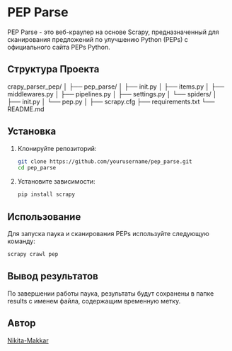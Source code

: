 # PEP Parse

PEP Parse - это веб-краулер на основе Scrapy, предназначенный для сканирования предложений по улучшению Python (PEPs) с официального сайта PEPs Python.

## Структура Проекта

crapy_parser_pep/
│
├── pep_parse/
│ ├── init.py
│ ├── items.py
│ ├── middlewares.py
│ ├── pipelines.py
│ ├── settings.py
│ └── spiders/
│ ├── init.py
│ └── pep.py
│
├── scrapy.cfg
├── requirements.txt
└── README.md

## Установка

1. Клонируйте репозиторий:
   ```bash
   git clone https://github.com/yourusername/pep_parse.git
   cd pep_parse

2. Установите зависимости:
   ```bash
   pip install scrapy

## Использование
Для запуска паука и сканирования PEPs используйте следующую команду:
   ```bash
   scrapy crawl pep
   ```

## Вывод результатов
   
По завершении работы паука, результаты будут сохранены в папке results с именем файла, содержащим временную метку.



## Автор
[Nikita-Makkar](github.com/Nikita-Makkar)